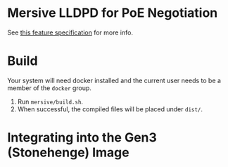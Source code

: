 Mersive LLDPD for PoE Negotiation
=================================

See [this feature specification](https://mersive.atlassian.net/wiki/spaces/PDO/pages/1754333229/LLDP+Support) for more info.

# Build

Your system will need docker installed and the current user needs to be a member of the `docker` group.

 1. Run `mersive/build.sh`.
 2. When successful, the compiled files will be placed under `dist/`.
# Integrating into the Gen3 (Stonehenge) Image